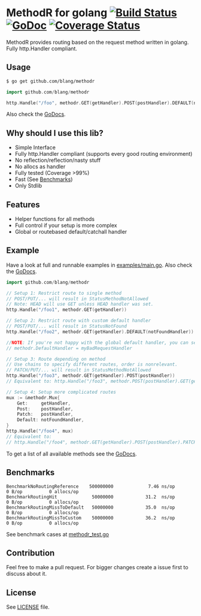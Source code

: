 MethodR for golang [![Build Status](https://drone.io/github.com/blang/methodr/status.png)](https://drone.io/github.com/blang/methodr/latest) [![GoDoc](https://godoc.org/github.com/blang/methodr?status.png)](https://godoc.org/github.com/blang/methodr) [![Coverage Status](https://img.shields.io/coveralls/blang/methodr.svg)](https://coveralls.io/r/blang/methodr?branch=master)
======

MethodR provides routing based on the request method written in golang. Fully http.Handler compliant.

Usage
-----
```bash
$ go get github.com/blang/methodr
```

```go
import github.com/blang/methodr

http.Handle("/foo", methodr.GET(getHandler).POST(postHandler).DEFAULT(notFoundHandler))
```

Also check the [GoDocs](http://godoc.org/github.com/blang/methodr).

Why should I use this lib?
-----

- Simple Interface
- Fully http.Handler compliant (supports every good routing environment)
- No reflection/reflection/nasty stuff
- No allocs as handler
- Fully tested (Coverage >99%)
- Fast (See [Benchmarks](#benchmarks))
- Only Stdlib


Features
-----

- Helper functions for all methods
- Full control if your setup is more complex
- Global or routebased default/catchall handler


Example
-----

Have a look at full and runnable examples in [examples/main.go](examples/main.go).
Also check the [GoDocs](http://godoc.org/github.com/blang/methodr).

```go
import github.com/blang/methodr

// Setup 1: Restrict route to single method
// POST/PUT/... will result in StatusMethodNotAllowed
// Note: HEAD will use GET unless HEAD handler was set.
http.Handle("/foo1", methodr.GET(getHandler))

// Setup 2: Restrict route with custom default handler
// POST/PUT/... will result in StatusNotFound
http.Handle("/foo2", methodr.GET(getHandler).DEFAULT(notFoundHandler))

//NOTE: If you're not happy with the global default handler, you can set it:
// methodr.DefaultHandler = myBadRequestHandler

// Setup 3: Route depending on method
// Use chains to specify different routes, order is nonrelevant.
// PATCH/PUT/... will result in StatusMethodNotAllowed
http.Handle("/foo3", methodr.GET(getHandler).POST(postHandler))
// Equivalent to: http.Handle("/foo3", methodr.POST(postHandler).GET(getHandler))

// Setup 4: Setup more complicated routes
mux := &methodr.Mux{
    Get:     getHandler,
    Post:    postHandler,
    Patch:   postHandler,
    Default: notFoundHandler,
}
http.Handle("/foo4", mux)
// Equivalent to:
// http.Handle("/foo4", methodr.GET(getHandler).POST(postHandler).PATCH(postHandler).DEFAULT(notFoundHandler))
```

To get a list of all available methods see the [GoDocs](http://godoc.org/github.com/blang/methodr).

Benchmarks
-----

```
BenchmarkNoRoutingReference    500000000             7.46 ns/op         0 B/op          0 allocs/op
BenchmarkRoutingHit             50000000            31.2  ns/op         0 B/op          0 allocs/op
BenchmarkRoutingMissToDefault   50000000            35.0  ns/op         0 B/op          0 allocs/op
BenchmarkRoutingMissToCustom    50000000            36.2  ns/op         0 B/op          0 allocs/op
```

See benchmark cases at [methodr_test.go](methodr_test.go)


Contribution
-----

Feel free to make a pull request. For bigger changes create a issue first to discuss about it.


License
-----

See [LICENSE](LICENSE) file.
